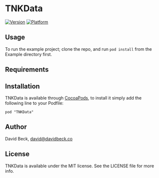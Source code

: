 # TNKData

[![Version](http://cocoapod-badges.herokuapp.com/v/TNKData/badge.png)](http://cocoadocs.org/docsets/TNKData)
[![Platform](http://cocoapod-badges.herokuapp.com/p/TNKData/badge.png)](http://cocoadocs.org/docsets/TNKData)

## Usage

To run the example project; clone the repo, and run `pod install` from the Example directory first.

## Requirements

## Installation

TNKData is available through [CocoaPods](http://cocoapods.org), to install
it simply add the following line to your Podfile:

    pod "TNKData"

## Author

David Beck, david@davidbeck.co

## License

TNKData is available under the MIT license. See the LICENSE file for more info.

